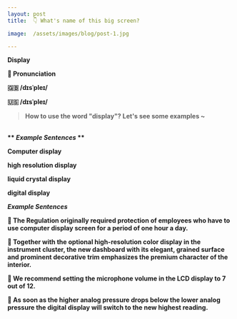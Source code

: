 ```yaml
---
layout: post
title:  👇 What's name of this big screen?

image:  /assets/images/blog/post-1.jpg

---
```

**Display**

**📢 <B>Pronunciation</B>**

**🇬🇧  <B>/dɪsˈpleɪ/</B>**  

**🇺🇸  <B>/dɪsˈpleɪ/<B>**





> How to use the word "display"? Let's see some examples ~ 

<br>
**<i> <B> Example Sentences </B></i>**

Computer display

high resolution display

liquid crystal display

digital display


**<i> <B> Example Sentences </B></i>**

📍 The Regulation originally required protection of employees who have to use computer <B>display</B> screen for a period of one hour a day. <br>

📍 Together with the optional high-resolution color <B>display</B> in the instrument cluster, the new dashboard with its elegant, grained surface and prominent decorative trim emphasizes the premium character of the interior. <br>

📍 We recommend setting the microphone volume in the LCD <B>display</B> to 7 out of 12.<br>

📍 As soon as the higher analog pressure drops below the lower analog pressure the digital <B>display</B> will switch to the new highest reading. <br>